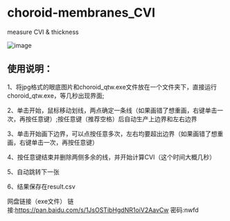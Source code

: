 # choroid-membranes_CVI
measure CVI &amp; thickness

![image](https://github.com/johnwayne1995/choroid-membranes_CVI/blob/master/CVI_demo.gif)

## 使用说明：

1、将jpg格式的眼底图片和choroid_qtw.exe文件放在一个文件夹下，直接运行choroid_qtw.exe，等几秒出现界面;

2、单击开始，鼠标移动划线，两点确定一条线（如果画错了想重画，右键单击一次，再按任意键）;按任意键（推荐空格）后自动生产上边界和左右边界

3、单击开始画下边界，可以点按任意多次，左右均要超出边界（如果画错了想重画，右键单击一次，再按任意键）

4、按任意键结束并删除两侧多余的线，并开始计算CVI（这个时间大概几秒）

5、自动跳转下一张

6、结果保存在result.csv



网盘链接（exe文件）
链接:https://pan.baidu.com/s/1JsOSTibHgdNR1oiV2AavCw  密码:nwfd
